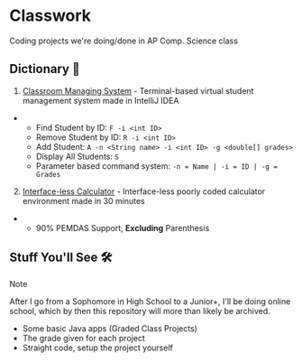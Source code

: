 # Classwork
Coding projects we're doing/done in AP Comp. Science class

## Dictionary 📜
1. [Classroom Managing System](https://github.com/mr-suno/Classwork/tree/main/Classroom%20Managing%20System) - Terminal-based virtual student management system made in IntelliJ IDEA
- - Find Student by ID: `F -i <int ID>`
  - Remove Student by ID: `R -i <int ID>`
  - Add Student: `A -n <String name> -i <int ID> -g <double[] grades>`
  - Display All Students: `S`
  - Parameter based command system: `-n = Name | -i = ID | -g = Grades`
2. [Interface-less Calculator](https://github.com/mr-suno/Classwork/tree/main/Python%20Calculator) - Interface-less poorly coded calculator environment made in 30 minutes
- - 90% PEMDAS Support, **Excluding** Parenthesis

## Stuff You'll See 🛠️

> [!NOTE]
> After I go from a Sophomore in High School to a Junior+, I'll be doing online school,
> which by then this repository will more than likely be archived.

- Some basic Java apps (Graded Class Projects)
- The grade given for each project
- Straight code, setup the project yourself
